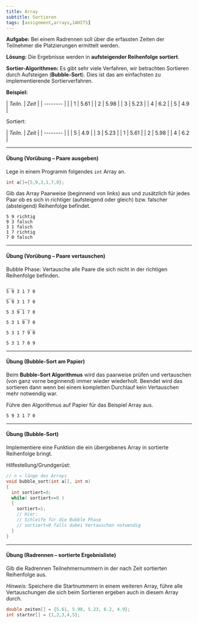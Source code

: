 ```yaml
---
title: Array
subtitle: Sortieren
tags: [assignment,arrays,1AHITS]
---
```




**Aufgabe:** Bei einem Radrennen soll über die erfassten Zeiten der Teilnehmer die Platzierungen ermittelt werden.

**Lösung:** Die Ergebnisse werden in **aufsteigender Reihenfolge sortiert**.

**Sortier-Algorithmen:** Es gibt sehr viele Verfahren, wir betrachten Sortieren durch Aufsteigen (**Bubble-Sort**). Dies ist das am einfachsten zu implementierende Sortierverfahren.

**Beispiel:**

| *Teiln.* | *Zeit* |
| -------- |        |
| 1 | 5.61 |
| 2 | 5.98 |
| 3 | 5.23 |
| 4 | 6.2 |
| 5 | 4.9 |


Sortiert:

| *Teiln.* | *Zeit* |
| -------- |        |
| 5 | 4.9 |
| 3 | 5.23 |
| 1 | 5.61 |
| 2 | 5.98 |
| 4 | 6.2 |




---

#### Übung (Vorübung – Paare ausgeben)

Lege in einem Programm folgendes `int` Array an.

```c
int a[]={5,9,3,1,7,0};
```
Gib das Array Paarweise (beginnend von links) aus und zusätzlich für jedes Paar ob es sich in richtiger (aufsteigend oder gleich) bzw. falscher (absteigend) Reihenfolge befindet.

```
5 9 richtig
9 3 falsch
3 1 falsch
1 7 richtig
7 0 falsch
```



---

#### Übung (Vorübung – Paare vertauschen)

Bubble Phase: Vertausche alle Paare die sich nicht in der richtigen Reihenfolge befinden.

```
___
5 9 3 1 7 0
___
5 9 3 1 7 0
    ___
5 3 9 1 7 0
      ___
5 3 1 9 7 0
        ___
5 3 1 7 9 0

5 3 1 7 0 9
```



---

#### Übung (Bubble-Sort am Papier)

Beim **Bubble-Sort Algorithmus** wird das paarweise prüfen und vertauschen (von ganz vorne beginnend) immer wieder wiederholt. Beendet wird das sortieren dann wenn bei einem kompletten Durchlauf kein Vertauschen mehr notwendig war.

Führe den Algorithmus auf Papier für das Beispiel Array aus.

```
5 9 3 1 7 0
```



---

#### Übung (Bubble-Sort)

Implementiere eine Funktion die ein übergebenes Array in sortierte Reihenfolge bringt.

Hilfestellung/Grundgerüst:

```c
// n = länge des Arrays
void bubble_sort(int a[], int n)
{
  int sortiert=0;
  while( sortiert==0 )
  {
    sortiert=1;
    // Hier:
    // Schleife für die Bubble Phase
    // sortiert=0 falls dabei Vertauschen notwendig
  }
}
```



---

#### Übung (Radrennen – sortierte Ergebnisliste)

Gib die Radrennen Teilnehmernummern in der nach Zeit sortierten Reihenfolge aus.

*Hinweis:* Speichere die Startnummern in einem weiteren Array, führe alle Vertauschungen die sich beim Sortieren ergeben auch in diesem Array durch.

```c
double zeiten[] = {5.61, 5.98, 5.23, 6.2, 4.9};
int startnr[] = {1,2,3,4,5};
```